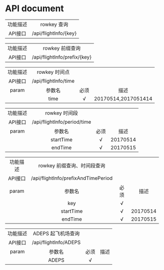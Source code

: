 # API document

|  |  |
|:----:|:----:|
| 功能描述 | rowkey 查询 |
| API接口  | /api/flightInfo/{key} |


|  |  |
|:----:|:----:|
| 功能描述 | rowkey 前缀查询 |
| API接口  | /api/flightInfo/prefix/{key} |


| | | | |
|:----:|:----:|:----:|:----:|
| 功能描述 | rowkey 时间点 | | |
| API接口  | /api/flightInfo/time | | |
| param | 参数名 | 必须 | 描述 |
|       | time   |  √  | 20170514,2017051414 |


|  |  | | |
|:----:|:----:|:----:|:----:|
| 功能描述 | rowkey 时间段 | | |
| API接口  | /api/flightInfo/period/time | | |
| param | 参数名 | 必须 | 描述 |
|       | startTime |  √  | 20170514 |
|       | endTime |  √  | 20170515 |

|  |  | | |
|:----:|:----:|:----:|:----:|
| 功能描述 | rowkey 前缀查询、时间段查询 | | |
| API接口  | /api/flightInfo/prefixAndTimePeriod | | |
| param | 参数名 | 必须 | 描述 |
|       | key |  √  |  |
|       | startTime |  √  | 20170514 |
|       | endTime |  √  | 20170515 |

|  |  | | |
|:----:|:----:|:----:|:----:|
| 功能描述 | ADEPS 起飞机场查询 | | |
| API接口  | /api/flightInfo/ADEPS | | |
| param | 参数名 | 必须 | 描述 |
|       | ADEPS |  √  |  |
